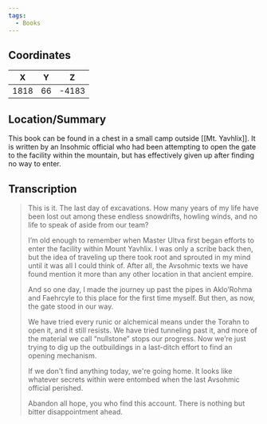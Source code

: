 ```yaml
---
tags:
  - Books
---
```


## Coordinates
| **X** | **Y** | **Z** |
| :---: | :---: | :---: |
| 1818  |  66   | -4183 |

## Location/Summary
This book can be found in a chest in a small camp outside [[Mt. Yavhlix]]. It is written by an Insohmic official who had been attempting to open the gate to the facility within the mountain, but has effectively given up after finding no way to enter.

## Transcription
> This is it. The last day of excavations. How many years of my life have been lost out among these endless snowdrifts, howling winds, and no life to speak of aside from our team?
>
> I’m old enough to remember when Master Ultva first began efforts to enter the facility within Mount Yavhlix. I was only a scribe back then, but the idea of traveling up there took root and sprouted in my mind until it was all I could think of. After all, the Avsohmic texts we have found mention it more than any other location in that ancient empire.
>
> And so one day, I made the journey up past the pipes in Aklo’Rohma and Faehrcyle to this place for the first time myself. But then, as now, the gate stood in our way.
>
> We have tried every runic or alchemical means under the Torahn to open it, and it still resists. We have tried tunneling past it, and more of the material we call “nullstone” stops our progress. Now we’re just trying to dig up the outbuildings in a last-ditch effort to find an opening mechanism.
>
> If we don't find anything today, we're going home. It looks like whatever secrets within were entombed when the last Avsohmic official perished.
>
> Abandon all hope, you who find this account. There is nothing but bitter disappointment ahead.

